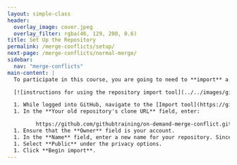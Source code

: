 ```yaml
---
layout: simple-class
header:
  overlay_image: cover.jpeg
  overlay_filter: rgba(46, 129, 200, 0.6)
title: Set Up the Repository
permalink: /merge-conflicts/setup/
next-page: /merge-conflicts/normal-merge/
sidebar:
  nav: "merge-conflicts"
main-content: |
  To participate in this course, you are going to need to **import** a project from the [GitHub School organization](https://github.com/githubschool). Importing a project will essentially copy the repository including all of the files, branches and history to your account.

  [![instructions for using the repository import tool](../../images/gifs/merge-conflict/import-repo.gif)](../../images/gifs/merge-conflict/import-repo.gif)

  1. While logged into GitHub, navigate to the [Import tool](https://github.com/new/import).
  1. In the **Your old repository's clone URL** field, enter:

         https://github.com/githubtraining/on-demand-merge-conflict.git
  1. Ensure that the **Owner** field is your account.
  1. In the **Name** field, enter a new name for your repository. Since this course not only teaches you about merge conflicts but also provides a GitHub Pages powered resume template, maybe something like `resume` would work.
  1. Select **Public** under the privacy options.
  1. Click **Begin import**.
---
```

